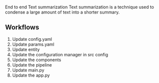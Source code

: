 End to end Text summarization
Text summarization is a technique used to condense a large amount of text into a shorter summary.


## Workflows

1. Update config.yaml
2. Update params.yaml
3. Update entity
4. Update the configuration manager in src config
5. Update the components 
6. Update the pipeline
7. Update main.py
8. Update the app.py



